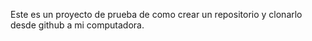 Este es un proyecto de prueba  de como crear un repositorio y clonarlo desde github a mi computadora.

